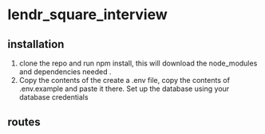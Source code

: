 # lendr_square_interview

## installation 

1. clone the repo and run npm install, this will download the node_modules and dependencies needed . 
2. Copy the contents of the create a .env file, copy the contents of .env.example and paste it there. Set up the database using your database credentials

## routes 


